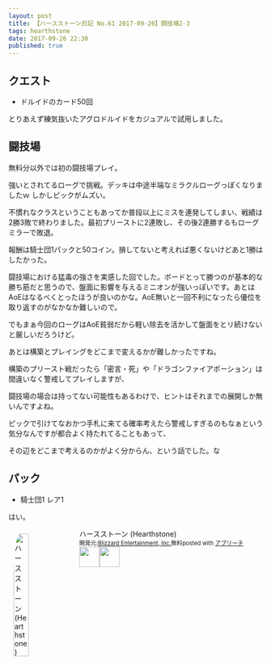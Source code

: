 ```yaml
---
layout: post
title: 【ハースストーン日記 No.61 2017-09-26】闘技場2-3
tags: hearthstone
date: 2017-09-26 22:30
published: true
---
```


## クエスト

* ドルイドのカード50回

とりあえず練気抜いたアグロドルイドをカジュアルで試用しました。


## 闘技場

無料分以外では初の闘技場プレイ。

強いとされてるローグで挑戦。デッキは中途半端なミラクルローグっぽくなりましたｗ しかしピックがムズい。

不慣れなクラスということもあってか普段以上にミスを連発してしまい、戦績は2勝3敗で終わりました。最初プリーストに2連敗し、その後2連勝するもローグミラーで敗退。

報酬は騎士団1パックと50コイン。損してないと考えれば悪くないけどあと1勝はしたかった。

闘技場における猛毒の強さを実感した回でした。ボードとって勝つのが基本的な勝ち筋だと思うので、盤面に影響を与えるミニオンが強いっぽいです。あとはAoEはなるべくとったほうが良いのかな。AoE無いと一回不利になったら優位を取り返すのがなかなか難しいので。

でもまぁ今回のローグはAoE貧弱だから軽い除去を活かして盤面をとリ続けないと厳しいだろうけど。

あとは構築とプレイングをどこまで変えるかが難しかったですね。

構築のプリースト戦だったら「密言・死」や「ドラゴンファイアポーション」は間違いなく警戒してプレイしますが、

闘技場の場合は持ってない可能性もあるわけで、ヒントはそれまでの展開しか無いんですよね。

ピックで引けてなおかつ手札に来てる確率考えたら警戒しすぎるのもなぁという気分なんですが都合よく持たれてることもあって、

その辺をどこまで考えるのかがよく分からん、という話でした。な


## パック

* 騎士団1 レア1

はい。


<div id="appreach-box" style="text-align:left;"><img id="appreach-image" src="https://lh6.ggpht.com/J-_wYHXVmR86Mvq6KNHiSvR0T3WH4wHgVC0OLQEIa1FHVbXARD0zafLA8JEUjo-CqDw=w170" alt="ハースストーン (Hearthstone)" style="float:left; margin:10px; width:25%; max-width:120px; border-radius:10%;"><div class="appreach-info" style="margin: 10px;"><div id="appreach-appname">ハースストーン (Hearthstone)</div><div id="appreach-developer" style="font-size:80%; display:inline-block; _display:inline;">開発元:<a id="appreach-developerurl" href="https://itunes.apple.com/jp/developer/blizzard-entertainment-inc/id306862900?uo=4" target="_blank" rel="nofollow">Blizzard Entertainment, Inc.</a></div><div id="appreach-price" style="font-size:80%; display:inline-block; _display:inline;">無料</div><div class="appreach-powered" style="font-size:80%; display:inline-block; _display:inline;">posted with <a href="http://mama-hack.com/app-reach/" title="アプリーチ" target="_blank" rel="nofollow">アプリーチ</a></div><div class="appreach-links" style="float: left;"><div id="appreach-itunes-link" style="display: inline-block; _display: inline;"><a id="appreach-itunes" href="https://itunes.apple.com/jp/app/%E3%83%8F%E3%83%BC%E3%82%B9%E3%82%B9%E3%83%88%E3%83%BC%E3%83%B3-hearthstone/id625257520?mt=8&amp;uo=4&amp;at=10l4wP" target="_blank" rel="nofollow"><img src="https://nabettu.github.io/appreach/img/itune_ja.svg" style="height:40px;"></a></div><div id="appreach-gplay-link" style="display:inline-block; _display:inline;"><a id="appreach-gplay" href="https://play.google.com/store/apps/details?id=com.blizzard.wtcg.hearthstone" target="_blank" rel="nofollow"><img src="https://nabettu.github.io/appreach/img/gplay_ja.png" style="height:40px;"></a></div></div></div><div class="appreach-footer" style="margin-bottom:10px; clear: left;"></div></div>